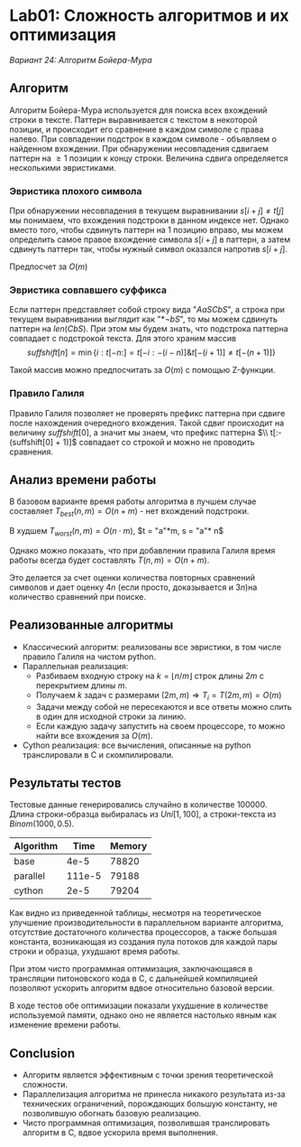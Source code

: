 # Lab01: Сложность алгоритмов и их оптимизация

*Вариант 24: Алгоритм Бойера-Мура*

## Алгоритм

Алгоритм Бойера-Мура используется для поиска всех вхождений
строки в тексте. Паттерн выравнивается с текстом в некоторой
позиции, и происходит его сравнение в каждом символе с права
налево. При совпадении подстрок в каждом символе - объявляем
о найденном вхождении. При обнаружении несовпадения сдвигаем
паттерн на $\geq 1$ позиции к концу строки. Величина сдвига
определяется несколькими эвристиками.

### Эвристика плохого символа

При обнаружении несовпадения в текущем выравнивании $s[i + j] \neq t[j]$ мы понимаем,
что вхождения подстроки в данном индексе нет. Однако вместо
того, чтобы сдвинуть паттерн на 1 позицию вправо, мы можем
определить самое правое вхождение символа $s[i + j]$ в паттерн,
а затем сдвинуть паттерн так, чтобы нужный символ оказался напротив $s[i + j]$.

Предпосчет за $O(m)$


### Эвристика совпавшего суффикса

Если паттерн представляет собой строку вида "$AaSCbS$", а строка
при текущем выравнивании выглядит как "$* \neg b S$", то мы
можем сдвинуть паттерн на $len(CbS)$. При этом мы будем знать,
что подстрока паттерна совпадает с подстрокой текста. Для
этого храним массив
$$suffshift[n] = \min \{i: t[-n:] = t[-i: -(i - n)]
\& t[-(i+1)] \neq t[-(n+1)]\}$$

Такой массив можно предпосчитать за $O(m)$ с помощью Z-функции.


### Правило Галиля

Правило Галиля позволяет не проверять префикс паттерна при сдвиге
после нахождения очередного вхождения. Такой сдвиг происходит
на величину $suffshift[0]$, а значит мы знаем, что префикс
паттерна $\\ t[:-(suffshift[0] + 1)]$ совпадает со строкой и
можно не проводить сравнения.


## Анализ времени работы

В базовом варианте время работы алгоритма в лучшем случае
составляет $T_{best}(n, m) = O(n + m)$ - нет вхождений подстроки.

В  худшем $T_{worst}(n, m) = O(n \cdot m)$, $t = "a"*m, s = "a"* n$

Однако можно показать, что при добавлении правила Галиля
время работы всегда будет составлять $T(n, m) = O(n + m)$.

Это делается за счет оценки количества повторных сравнений
символов и дает оценку $4n$ (если просто, доказывается и $3n$)на количество сравнений при поиске.


## Реализованные алгоритмы

- Классический алгоритм: реализованы все эвристики, в том числе
правило Галиля на чистом python.
- Параллельная реализация:
  - Разбиваем входную строку на $k = \lfloor n / m \rfloor$
  строк длины $2m$ с перекрытием длины $m$.
  - Получаем $k$ задач с размерами $(2m, m) \Rightarrow
  T_i = T(2m, m) = O(m)$
  - Задачи между собой не пересекаются и все ответы можно слить
  в один для исходной строки за линию.
  - Если каждую задачу запустить на своем процессоре, то можно
  найти все вхождения за $O(m)$.
- Cython реализация: все вычисления, описанные на python
транслировали в C и скомпилировали.


## Результаты тестов

Тестовые данные генерировались случайно в количестве 100000.
Длина строки-образца выбиралась из $Uni[1, 100]$, а строки-текста
из $Binom(1000, 0.5)$.

|Algorithm|Time|Memory|
|---|---|---|
|base|4e-5|78820|
|parallel|111e-5|79188|
|cython|2e-5|79204|

Как видно из приведенной таблицы, несмотря на теоретическое
улучшение производительности в параллельном варианте алгоритма,
отсутствие достаточного количества процессоров, а также большая
константа, возникающая из создания пула потоков для каждой пары
строки и образца, ухудшают время работы.

При этом чисто программная оптимизация, заключающаяся в трансляции
питоновского кода в C, с дальнейшей компиляцией позволяют ускорить
алгоритм вдвое относительно базовой версии.

В ходе тестов обе оптимизации показали ухудшение в количестве
используемой памяти, однако оно не является настолько явным
как изменение времени работы.

## Conclusion

- Алгоритм является эффективным с точки зрения теоретической
сложности.
- Параллелизация алгоритма не принесла никакого результата из-за
технических ограничений, порождающих большую константу, не
позволившую обогнать базовую реализацию.
- Чисто программная оптимизация, позволившая транслировать
алгоритм в C, вдвое ускорила время выполнения.
